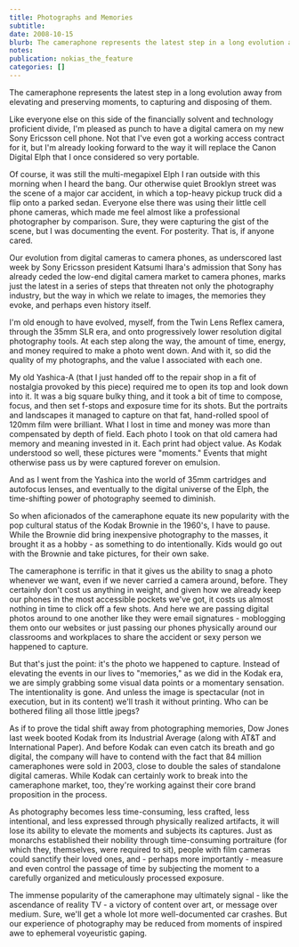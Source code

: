 ```yaml
---
title: Photographs and Memories
subtitle: 
date: 2008-10-15
blurb: The cameraphone represents the latest step in a long evolution away from elevating and preserving moments, to capturing and disposing of them.
notes: 
publication: nokias_the_feature
categories: []
---
```


The cameraphone represents the latest step in a long evolution away from elevating and preserving moments, to capturing and disposing of them.

  
Like everyone else on this side of the financially solvent and technology proficient divide, I'm pleased as punch to have a digital camera on my new Sony Ericsson cell phone. Not that I've even got a working access contract for it, but I'm already looking forward to the way it will replace the Canon Digital Elph that I once considered so very portable.

Of course, it was still the multi-megapixel Elph I ran outside with this morning when I heard the bang. Our otherwise quiet Brooklyn street was the scene of a major car accident, in which a top-heavy pickup truck did a flip onto a parked sedan. Everyone else there was using their little cell phone cameras, which made me feel almost like a professional photographer by comparison. Sure, they were capturing the gist of the scene, but I was documenting the event. For posterity. That is, if anyone cared.

Our evolution from digital cameras to camera phones, as underscored last week by Sony Ericsson president Katsumi Ihara's admission that Sony has already ceded the low-end digital camera market to camera phones, marks just the latest in a series of steps that threaten not only the photography industry, but the way in which we relate to images, the memories they evoke, and perhaps even history itself.

I'm old enough to have evolved, myself, from the Twin Lens Reflex camera, through the 35mm SLR era, and onto progressively lower resolution digital photography tools. At each step along the way, the amount of time, energy, and money required to make a photo went down. And with it, so did the quality of my photographs, and the value I associated with each one.

My old Yashica-A (that I just handed off to the repair shop in a fit of nostalgia provoked by this piece) required me to open its top and look down into it. It was a big square bulky thing, and it took a bit of time to compose, focus, and then set f-stops and exposure time for its shots. But the portraits and landscapes it managed to capture on that fat, hand-rolled spool of 120mm film were brilliant. What I lost in time and money was more than compensated by depth of field. Each photo I took on that old camera had memory and meaning invested in it. Each print had object value. As Kodak understood so well, these pictures were "moments." Events that might otherwise pass us by were captured forever on emulsion.

And as I went from the Yashica into the world of 35mm cartridges and autofocus lenses, and eventually to the digital universe of the Elph, the time-shifting power of photography seemed to diminish.

So when aficionados of the cameraphone equate its new popularity with the pop cultural status of the Kodak Brownie in the 1960's, I have to pause. While the Brownie did bring inexpensive photography to the masses, it brought it as a hobby - as something to do intentionally. Kids would go out with the Brownie and take pictures, for their own sake.

The cameraphone is terrific in that it gives us the ability to snag a photo whenever we want, even if we never carried a camera around, before. They certainly don't cost us anything in weight, and given how we already keep our phones in the most accessible pockets we've got, it costs us almost nothing in time to click off a few shots. And here we are passing digital photos around to one another like they were email signatures - moblogging them onto our websites or just passing our phones physically around our classrooms and workplaces to share the accident or sexy person we happened to capture.

But that's just the point: it's the photo we happened to capture. Instead of elevating the events in our lives to "memories," as we did in the Kodak era, we are simply grabbing some visual data points or a momentary sensation. The intentionality is gone. And unless the image is spectacular (not in execution, but in its content) we'll trash it without printing. Who can be bothered filing all those little jpegs?

As if to prove the tidal shift away from photographing memories, Dow Jones last week booted Kodak from its Industrial Average (along with AT&T and International Paper). And before Kodak can even catch its breath and go digital, the company will have to contend with the fact that 84 million cameraphones were sold in 2003, close to double the sales of standalone digital cameras. While Kodak can certainly work to break into the cameraphone market, too, they're working against their core brand proposition in the process.

As photography becomes less time-consuming, less crafted, less intentional, and less expressed through physically realized artifacts, it will lose its ability to elevate the moments and subjects its captures. Just as monarchs established their nobility through time-consuming portraiture (for which they, themselves, were required to sit), people with film cameras could sanctify their loved ones, and - perhaps more importantly - measure and even control the passage of time by subjecting the moment to a carefully organized and meticulously processed exposure.

The immense popularity of the cameraphone may ultimately signal - like the ascendance of reality TV - a victory of content over art, or message over medium. Sure, we'll get a whole lot more well-documented car crashes. But our experience of photography may be reduced from moments of inspired awe to ephemeral voyeuristic gaping.

